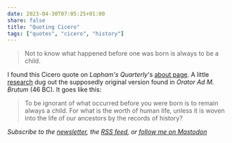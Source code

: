 ```yaml
---
date: 2023-04-30T07:05:25+01:00
share: false
title: "Quoting Cicero"
tags: ["quotes", "cicero", "history"]
---
```

> Not to know what happened before one was born is always to be a child.

I found this Cicero quote on *Lapham's Quarterly*'s [about page][1]. A little [research][2] dug out the supposedly
original version found in *Orator Ad M. Brutum* (46 BC). It goes like this:

> To be ignorant of what occurred before you were born is to remain always a child. For what is the worth of human life,
> unless it is woven into the life of our ancestors by the records of history?

*Subscribe to the [newsletter][nl], the [RSS feed][rss], or [follow me on Mastodon][m]*

 [1]: https://www.laphamsquarterly.org/about
 [2]: https://en.wikiquote.org/wiki/Cicero
 [rss]: https://nicolaiarocci.com/index.xml
 [m]: https://fosstodon.org/@nicola
 [nl]: https://nicolaiarocci.substack.com
